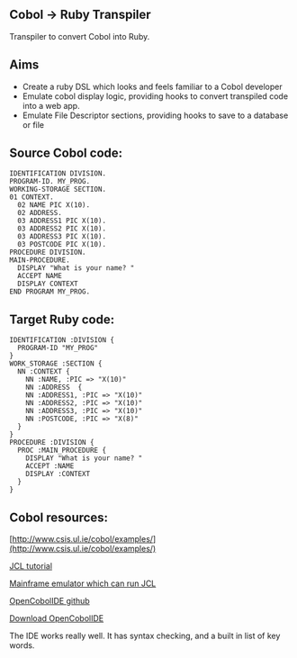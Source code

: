 Cobol -> Ruby Transpiler
------------------------

Transpiler to convert Cobol into Ruby.

Aims
----

* Create a ruby DSL which looks and feels familiar to a Cobol developer
* Emulate cobol display logic, providing hooks to convert transpiled code into a web app.
* Emulate File Descriptor sections, providing hooks to save to a database or file


Source Cobol code:
------------------

    IDENTIFICATION DIVISION.
    PROGRAM-ID. MY_PROG.
    WORKING-STORAGE SECTION.
    01 CONTEXT.
      02 NAME PIC X(10).
      02 ADDRESS.
      03 ADDRESS1 PIC X(10).
      03 ADDRESS2 PIC X(10).
      03 ADDRESS3 PIC X(10).
      03 POSTCODE PIC X(10).
    PROCEDURE DIVISION.
    MAIN-PROCEDURE.
      DISPLAY "What is your name? "
      ACCEPT NAME
      DISPLAY CONTEXT
    END PROGRAM MY_PROG.



Target Ruby code:
-----------------

    IDENTIFICATION :DIVISION {
      PROGRAM-ID "MY_PROG"
    }
    WORK_STORAGE :SECTION {
      NN :CONTEXT {
        NN :NAME, :PIC => "X(10)" 
        NN :ADDRESS  {
        NN :ADDRESS1, :PIC => "X(10)" 
        NN :ADDRESS2, :PIC => "X(10)" 
        NN :ADDRESS3, :PIC => "X(10)" 
        NN :POSTCODE, :PIC => "X(8)" 
      }
    }  
    PROCEDURE :DIVISION {
      PROC :MAIN_PROCEDURE {
        DISPLAY "What is your name? "
        ACCEPT :NAME
        DISPLAY :CONTEXT
      }
    }


Cobol resources:
----------------

[http://www.csis.ul.ie/cobol/examples/](http://www.csis.ul.ie/cobol/examples/)

[JCL tutorial](http://tutorialspoint.com/jcl/)

[Mainframe emulator which can run JCL](http://www.hercules-390.eu/)

[OpenCobolIDE github](https://github.com/OpenCobolIDE/OpenCobolIDE)

[Download OpenCobolIDE](https://launchpad.net/cobcide/+download)

The IDE works really well.  It has syntax checking, and a built in list of key words.
